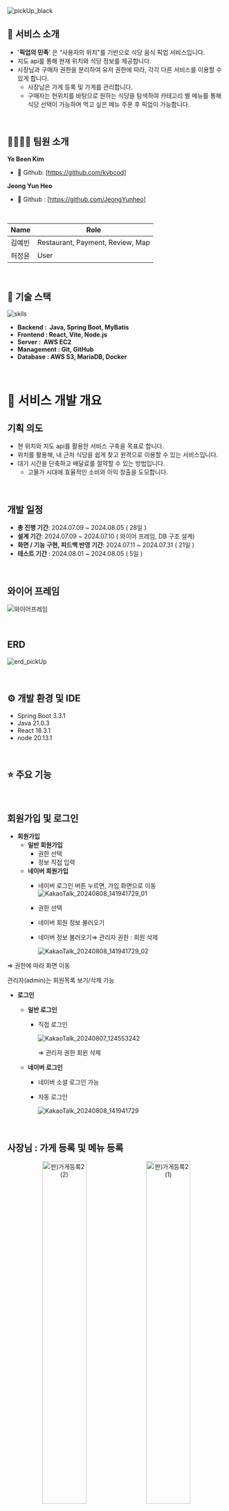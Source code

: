 ![pickUp_black](https://github.com/user-attachments/assets/32da3d3f-c30e-4caa-b634-6169fb4854b6)

## **🌟 서비스 소개**

- '**픽업의 민족**' 은 “사용자의 위치"를 기반으로 식당 음식 픽업 서비스입니다.
- 지도 api를 통해 현재 위치와 식당 정보를 제공합니다.
- 사장님과 구매자 권한을 분리하여 유저 권한에 따라, 각각 다른 서비스를 이용할 수 있게 합니다.
    - 사장님은 가게 등록 및 가게를 관리합니다.
    - 구매자는 현위치를 바탕으로 원하는 식당을 탐색하여 카테고리 별 메뉴를 통해 식당 선택이 가능하며 먹고 싶은 메뉴 주문 후 픽업이 가능합니다.

<br>


## **👨‍👨‍👧‍👦 팀원 소개**

**Ye Been Kim**

- 🐍 Github: [https://github.com/kybcod]

**Jeong Yun Heo**

- 🐴 Github : [https://github.com/JeongYunheo]

<br>

| Name            | Role                | 
| --------------- | ------------------- |
| 김예빈       | Restaurant, Payment, Review, Map     | 
| 허정윤       | User     | 

<br>

## **🔨 기술 스택**
![skils](https://github.com/user-attachments/assets/ba4e7dcb-67d3-46f3-ba9a-03608c8ef886)

- **Backend :  Java, Spring Boot, MyBatis**
- **Frontend : React, Vite, Node.js**
- **Server :  AWS EC2**
- **Management : Git, GitHub**
- **Database : AWS S3, MariaDB, Docker**

<br>


# **📆 서비스 개발 개요**

## 기획 의도

- 현 위치와 지도 api를 활용한 서비스 구축을 목표로 합니다.
- 위치를 활용해, 내 근처 식당을 쉽게 찾고 원격으로 이용할 수 있는 서비스입니다.
- 대기 시간을 단축하고 배달료를 절약할 수 있는 방법입니다.
    - 고물가 시대에 효율적인 소비와 이익 창출을 도모합니다.

<br>

## **개발 일정**

- **총 진행 기간**: 2024.07.09 ~ 2024.08.05 ( 28일 )
- **설계 기간**: 2024.07.09 ~ 2024.07.10 ( 와이어 프레임, DB 구조 설계)
- **화면 / 기능 구현, 피드백 반영 기간**: 2024.07.11 ~ 2024.07.31 ( 21일 )
- **테스트 기간** : 2024.08.01 ~ 2024.08.05 ( 5일 )

<br>

## 와이어 프레임
![와이어프레임](https://github.com/user-attachments/assets/6976331b-2e4f-49b6-8dbd-344db89c7bc4)


<br>

## ERD
![erd_pickUp](https://github.com/user-attachments/assets/500158a6-ba6f-481e-b6c2-72bb7c9dc776)

<br>

## ⚙ 개발 환경 및 IDE

- Spring Boot 3.3.1
- Java 21.0.3
- React 18.3.1
- node 20.13.1

<br>



## **⭐️ 주요 기능**

<br>

## 회원가입 및 로그인

- **회원가입**
    - **일반 회원가입**
        - 권한 선택
        - 정보 직접 입력
    - **네이버 회원가입**
        - 네이버 로그인 버튼 누르면, 가입 화면으로 이동
            ![KakaoTalk_20240808_141941729_01](https://github.com/user-attachments/assets/e0c30cce-1dd2-4e28-8883-7fcd3bb80254)
            
        - 권한 선택
        - 네이버 회원 정보 불러오기
        - 네이버 정보 불러오기⇒ 관리자 권한 : 회원 삭제
           
            ![KakaoTalk_20240808_141941729_02](https://github.com/user-attachments/assets/b1495c5e-760c-4c93-a4f5-5037fc33297c)
          
⇒    권한에 따라 화면 이동

  관리자(admin)는 회원목록 보기/삭제 가능

- **로그인**
    - **일반 로그인**
        - 직접 로그인
            
            ![KakaoTalk_20240807_124553242](https://github.com/user-attachments/assets/cc5d5286-c36b-4e63-ad89-885346deda0d)
          
            ⇒  관리자 권한 회윈 삭제
            
    
    - **네이버 로그인**
        - 네이버 소셜 로그인 가능
        - 자동 로그인
            
            ![KakaoTalk_20240808_141941729](https://github.com/user-attachments/assets/fc0842b0-67cd-4c49-9bf2-9a6930c3d1b5)

<br>

## 사장님 : 가게 등록 및 메뉴 등록

<div align="center">
    <img src="https://github.com/user-attachments/assets/b476ff82-6b1a-4345-8f6f-2b0faeaefecd" alt="판)가게등록2 (2)" width="45%" style="margin-right: 10px;">
    <img src="https://github.com/user-attachments/assets/a49b6dda-440c-4d3f-b774-08ba737bdafb" alt="판)가게등록2 (1)" width="45%">
</div>

<br>

- **가게 등록**
    - 사업장 번호, 이름, 전화번호, 주소, 카테고리, 로고 이미지를 입력받아 가게를 등록합니다.
    - 가게 주소를 찾을 때는 다음 우편번호 api를 사용해서 입력받습니다.

<br>

![판)메뉴능록](https://github.com/user-attachments/assets/318b63fa-5ae0-48cd-91db-620144f454dc)

- **메뉴 등록**
    - 메뉴 이미지, 메뉴 명, 메뉴 가격을 입력합니다.
    - 메뉴를 추가 및 삭제할 수 있습니다.

<br>

## 사장님 : 주문확인
<div align="center">
    <img src="https://github.com/user-attachments/assets/c1d2af84-0b12-4f14-a90c-82581e9764ee" alt="판)주문확인" width="45%" style="margin-right: 10px;">
    <img src="https://github.com/user-attachments/assets/b36dcb47-f0db-4689-ad7a-6f32594f06d8b" alt="판)예상소요시간모달" width="45%">
</div>

- 사장님이 주문 내역을 확인하고 처리합니다. 사용자는 주문 목록을 보고 각 주문의 세부사항을 모달을 통해 확인하며, 주문을 접수하거나 픽업 완료 상태로 변경할 수 있습니다.
    - 주문 접수 클릭 시 모달을 띄워 픽업 예상 소요 시간 입력합니다.
    - 주문 내역에서 주문 접수에서 픽업대기 바뀌고 만약 구매자가 픽업을 완료 했다면 픽업 대기 버튼을 눌러 픽업 완료로 바꿔줍니다.

<br>

## 구매자 : 주문하기
<div align="center">
    <img src="https://github.com/user-attachments/assets/e572dfbc-742d-44a1-92ef-ebed41e06dda" alt="구)사용자 메인" width="45%" style="margin-right: 10px;">
    <img src="https://github.com/user-attachments/assets/50bfb2c3-c70d-460f-8432-e8a2ec0f26a4" alt="판)식당리스트" width="45%">
</div>

- 카테고리를 선택하면 해당 카테고리에 맞는 식당 리스트가 보입니다.
- 커스텀 오버레이를 통해 지도에서 마커를 클릭하면 해당 가게에 대한 정보를 보여줍니다.

<br>

![구)메뉴선택 (1)](https://github.com/user-attachments/assets/ae34ba85-845f-4183-9c30-1c7c727048d0)

- **메뉴 선택**
    - 주문하고 싶은 메뉴를 선택하고 취소할 수 있습니다.
    - 장바구니 담기를 누르면 해당 주문 내역이 장바구니에 담깁니다.
    - 주문하기 버튼을 누르면 결제 페이지로 이동합니다.

<br>

<div align="center">
    <img src="https://github.com/user-attachments/assets/fa20ec25-5b21-484e-9efb-f399c0acc8f0" alt="구)주문내역" width="45%" style="margin-right: 10px;">
    <img src="https://github.com/user-attachments/assets/3e52d8ec-0728-4d74-90c0-9bf62c4a80dd" alt="구)리뷰" width="45%">
</div>

- **주문 내역**
    - 주문을 완료하면 “접수 완료” 벳지가 보이며 판매자 측에서 예상 소요 시간이 입력되면  픽업 대기 시간이 나옵니다.
    - 픽업 완료 후에는 리뷰를 작성할 수 있습니다.

<br>

## 🎞 최종산출물
[발표 프로젝트](https://www.canva.com/design/DAGMkHZ--fU/VlJUN6_CcAJgE9evoSL1hg/edit) <br>
[개인 포트폴리오](https://www.canva.com/design/DAGM4elg8eM/58nWWaVhWhak-EBJVJyFCQ/edit)
